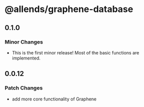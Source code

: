 # @allends/graphene-database

## 0.1.0

### Minor Changes

- This is the first minor release! Most of the basic functions are implemented.

## 0.0.12

### Patch Changes

- add more core functionality of Graphene
